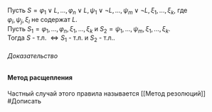Пусть $S = {φ_1 ∨ L,\ldots,φ_n ∨ L,ψ_1 ∨ ¬L,...,ψ_m ∨ ¬L,ξ_1,...,ξ_k}$, где  
$φ_i,ψ_j,ξ_l$ не содержат $L$.  
Пусть $S_1 = {φ_1,...,φ_n,ξ_1,...,ξ_k}$ и $S_2 = {ψ_1,...,ψ_m,ξ_1,...,ξ_k}$.  
Тогда $S$ - т.л. $\iff S_1$ - т.л. и $S_2$ - т.л..
###### Доказательство


#### Метод расщепления
Частный случай этого правила называется [[Метод резолюций]]
#Дописать 